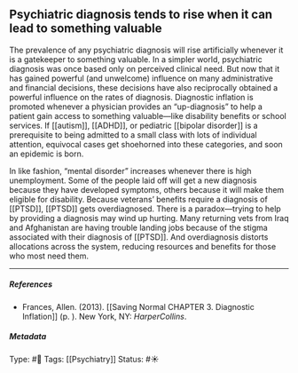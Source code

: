## Psychiatric diagnosis tends to rise when it can lead to something valuable # 

The prevalence of any psychiatric diagnosis will rise artificially whenever it is a gatekeeper to something valuable. In a simpler world, psychiatric diagnosis was once based only on perceived clinical need. But now that it has gained powerful (and unwelcome) influence on many administrative and financial decisions, these decisions have also reciprocally obtained a powerful influence on the rates of diagnosis. Diagnostic inflation is promoted whenever a physician provides an “up-diagnosis” to help a patient gain access to something valuable—like disability benefits or school services. If [[autism]], [[ADHD]], or pediatric [[bipolar disorder]] is a prerequisite to being admitted to a small class with lots of individual attention, equivocal cases get shoehorned into these categories, and soon an epidemic is born.

In like fashion, “mental disorder” increases whenever there is high unemployment. Some of the people laid off will get a new diagnosis because they have developed symptoms, others because it will make them eligible for disability. Because veterans’ benefits require a diagnosis of [[PTSD]], [[PTSD]] gets overdiagnosed. There is a paradox—trying to help by providing a diagnosis may wind up hurting. Many returning vets from Iraq and Afghanistan are having trouble landing jobs because of the stigma associated with their diagnosis of [[PTSD]]. And overdiagnosis distorts allocations across the system, reducing resources and benefits for those who most need them.

___

##### References

- Frances, Allen. (2013). [[Saving Normal CHAPTER 3. Diagnostic Inflation]] (p. ). New York, NY: _HarperCollins_.

##### Metadata

Type: #🔴 
Tags: [[Psychiatry]]
Status: #☀️ 